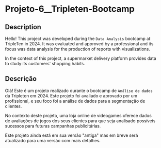 # Projeto-6__Tripleten-Bootcamp
 
## Description
Hello! This project was developed during the `Data Analysis` bootcamp at TripleTen in 2024. It was evaluated and approved by a professional and its focus was data analysis for the production of reports with visualizations.

In the context of this project, a supermarket delivery platform provides data to study its customers' shopping habits.

## Descrição
Olá! Este é um projeto realizado durante o bootcamp de `Análise de dados` da Tripleten em 2024. Este projeto foi avaliado e aprovado por um profissional, e seu foco foi a análise de dados para a segmentação de clientes.

No contexto deste projeto, uma loja online de videogames oferece dados de avaliações de jogos dos seus clientes para que seja analisado possíveis sucessos para futuras campanhas publicitárias. 

Este projeto ainda está em sua versão "antiga" mas em breve será atualizado para uma versão com mais detalhes.
